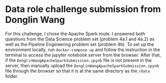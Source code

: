 # Data role challenge submission from Donglin Wang
For this challenge, I chose the Apache Spark route. I answered both questions from the Data Science problem set (problem 4a.1 and 4a.2) as well as the Pipeline Engineering problem set (problem 4b). To set up the environment locally, run `docker-compose up` and follow the instruction in the terminal to access the jupyter notebook server from the browser. After that, if the `DonglinWangApacheSparkSubmission.ipynb` file is not present in the server, then manually upload the `DonglinWangApacheSparkSubmission.ipynb` file through the browser so that it is at the same directory as the `/data` folder.